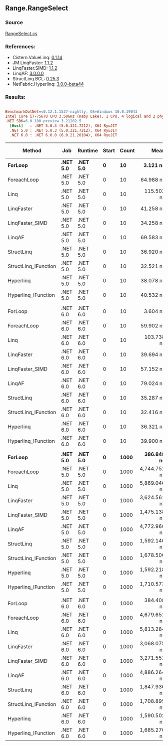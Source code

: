 ﻿## Range.RangeSelect

### Source
[RangeSelect.cs](../LinqBenchmarks/Range/RangeSelect.cs)

### References:
- Cistern.ValueLinq: [0.1.14](https://www.nuget.org/packages/Cistern.ValueLinq/0.1.14)
- JM.LinqFaster: [1.1.2](https://www.nuget.org/packages/JM.LinqFaster/1.1.2)
- LinqFaster.SIMD: [1.1.2](https://www.nuget.org/packages/LinqFaster.SIMD/1.0.3)
- LinqAF: [3.0.0.0](https://www.nuget.org/packages/LinqAF/3.0.0.0)
- StructLinq.BCL: [0.25.3](https://www.nuget.org/packages/StructLinq.BCL/0.25.3)
- NetFabric.Hyperlinq: [3.0.0-beta44](https://www.nuget.org/packages/NetFabric.Hyperlinq/3.0.0-beta44)

### Results:
``` ini

BenchmarkDotNet=v0.12.1.1527-nightly, OS=Windows 10.0.19043
Intel Core i7-7567U CPU 3.50GHz (Kaby Lake), 1 CPU, 4 logical and 2 physical cores
.NET SDK=6.0.100-preview.3.21202.5
  [Host]   : .NET 5.0.3 (5.0.321.7212), X64 RyuJIT
  .NET 5.0 : .NET 5.0.3 (5.0.321.7212), X64 RyuJIT
  .NET 6.0 : .NET 6.0.0 (6.0.21.20104), X64 RyuJIT


```
|               Method |      Job |  Runtime | Start | Count |         Mean |      Error |     StdDev |       Median | Ratio | RatioSD |  Gen 0 | Gen 1 | Gen 2 | Allocated |
|--------------------- |--------- |--------- |------ |------ |-------------:|-----------:|-----------:|-------------:|------:|--------:|-------:|------:|------:|----------:|
|              **ForLoop** | **.NET 5.0** | **.NET 5.0** |     **0** |    **10** |     **3.121 ns** |  **0.0200 ns** |  **0.0178 ns** |     **3.121 ns** |  **1.00** |    **0.00** |      **-** |     **-** |     **-** |         **-** |
|          ForeachLoop | .NET 5.0 | .NET 5.0 |     0 |    10 |    64.988 ns |  0.6366 ns |  0.5955 ns |    64.822 ns | 20.82 |    0.21 | 0.0267 |     - |     - |      56 B |
|                 Linq | .NET 5.0 | .NET 5.0 |     0 |    10 |   115.502 ns |  2.3414 ns |  3.6453 ns |   117.346 ns | 35.89 |    0.85 | 0.0421 |     - |     - |      88 B |
|           LinqFaster | .NET 5.0 | .NET 5.0 |     0 |    10 |    41.258 ns |  0.2649 ns |  0.2348 ns |    41.152 ns | 13.22 |    0.13 | 0.0612 |     - |     - |     128 B |
|      LinqFaster_SIMD | .NET 5.0 | .NET 5.0 |     0 |    10 |    34.258 ns |  0.2255 ns |  0.1883 ns |    34.267 ns | 10.98 |    0.06 | 0.0612 |     - |     - |     128 B |
|               LinqAF | .NET 5.0 | .NET 5.0 |     0 |    10 |    69.583 ns |  0.4749 ns |  0.4210 ns |    69.516 ns | 22.29 |    0.20 |      - |     - |     - |         - |
|           StructLinq | .NET 5.0 | .NET 5.0 |     0 |    10 |    36.920 ns |  0.7485 ns |  1.0971 ns |    36.317 ns | 12.05 |    0.40 | 0.0114 |     - |     - |      24 B |
| StructLinq_IFunction | .NET 5.0 | .NET 5.0 |     0 |    10 |    32.521 ns |  0.0664 ns |  0.0555 ns |    32.510 ns | 10.42 |    0.06 |      - |     - |     - |         - |
|            Hyperlinq | .NET 5.0 | .NET 5.0 |     0 |    10 |    38.078 ns |  0.1013 ns |  0.0846 ns |    38.105 ns | 12.20 |    0.07 |      - |     - |     - |         - |
|  Hyperlinq_IFunction | .NET 5.0 | .NET 5.0 |     0 |    10 |    40.532 ns |  0.1098 ns |  0.1027 ns |    40.547 ns | 12.99 |    0.09 |      - |     - |     - |         - |
|                      |          |          |       |       |              |            |            |              |       |         |        |       |       |           |
|              ForLoop | .NET 6.0 | .NET 6.0 |     0 |    10 |     3.604 ns |  0.0171 ns |  0.0160 ns |     3.597 ns |  1.00 |    0.00 |      - |     - |     - |         - |
|          ForeachLoop | .NET 6.0 | .NET 6.0 |     0 |    10 |    59.902 ns |  0.3232 ns |  0.3970 ns |    59.823 ns | 16.64 |    0.17 | 0.0267 |     - |     - |      56 B |
|                 Linq | .NET 6.0 | .NET 6.0 |     0 |    10 |   103.738 ns |  0.5411 ns |  0.4796 ns |   103.708 ns | 28.80 |    0.20 | 0.0421 |     - |     - |      88 B |
|           LinqFaster | .NET 6.0 | .NET 6.0 |     0 |    10 |    39.694 ns |  0.1332 ns |  0.1040 ns |    39.719 ns | 11.03 |    0.06 | 0.0612 |     - |     - |     128 B |
|      LinqFaster_SIMD | .NET 6.0 | .NET 6.0 |     0 |    10 |    57.152 ns |  0.3570 ns |  0.2981 ns |    57.123 ns | 15.87 |    0.10 | 0.0612 |     - |     - |     128 B |
|               LinqAF | .NET 6.0 | .NET 6.0 |     0 |    10 |    79.024 ns |  0.2631 ns |  0.2333 ns |    78.987 ns | 21.94 |    0.13 |      - |     - |     - |         - |
|           StructLinq | .NET 6.0 | .NET 6.0 |     0 |    10 |    35.287 ns |  0.1688 ns |  0.1497 ns |    35.293 ns |  9.80 |    0.05 | 0.0114 |     - |     - |      24 B |
| StructLinq_IFunction | .NET 6.0 | .NET 6.0 |     0 |    10 |    32.416 ns |  0.0968 ns |  0.0808 ns |    32.427 ns |  9.00 |    0.04 |      - |     - |     - |         - |
|            Hyperlinq | .NET 6.0 | .NET 6.0 |     0 |    10 |    36.321 ns |  0.1803 ns |  0.1505 ns |    36.328 ns | 10.09 |    0.05 |      - |     - |     - |         - |
|  Hyperlinq_IFunction | .NET 6.0 | .NET 6.0 |     0 |    10 |    39.900 ns |  0.3614 ns |  0.3381 ns |    40.038 ns | 11.07 |    0.12 |      - |     - |     - |         - |
|                      |          |          |       |       |              |            |            |              |       |         |        |       |       |           |
|              **ForLoop** | **.NET 5.0** | **.NET 5.0** |     **0** |  **1000** |   **386.848 ns** |  **0.8183 ns** |  **0.7254 ns** |   **387.128 ns** |  **1.00** |    **0.00** |      **-** |     **-** |     **-** |         **-** |
|          ForeachLoop | .NET 5.0 | .NET 5.0 |     0 |  1000 | 4,744.751 ns | 19.4633 ns | 18.2060 ns | 4,746.503 ns | 12.27 |    0.05 | 0.0229 |     - |     - |      56 B |
|                 Linq | .NET 5.0 | .NET 5.0 |     0 |  1000 | 5,869.046 ns | 19.4037 ns | 18.1502 ns | 5,868.202 ns | 15.17 |    0.05 | 0.0381 |     - |     - |      88 B |
|           LinqFaster | .NET 5.0 | .NET 5.0 |     0 |  1000 | 3,624.561 ns | 13.2367 ns | 11.7340 ns | 3,626.375 ns |  9.37 |    0.03 | 3.8452 |     - |     - |   8,048 B |
|      LinqFaster_SIMD | .NET 5.0 | .NET 5.0 |     0 |  1000 | 1,475.138 ns | 29.4647 ns | 85.0123 ns | 1,435.832 ns |  3.73 |    0.09 | 3.8452 |     - |     - |   8,048 B |
|               LinqAF | .NET 5.0 | .NET 5.0 |     0 |  1000 | 4,772.960 ns | 31.1030 ns | 47.4976 ns | 4,761.828 ns | 12.32 |    0.07 |      - |     - |     - |         - |
|           StructLinq | .NET 5.0 | .NET 5.0 |     0 |  1000 | 1,592.140 ns |  5.8291 ns |  5.1673 ns | 1,590.479 ns |  4.12 |    0.01 | 0.0114 |     - |     - |      24 B |
| StructLinq_IFunction | .NET 5.0 | .NET 5.0 |     0 |  1000 | 1,678.500 ns |  3.6170 ns |  3.3833 ns | 1,677.884 ns |  4.34 |    0.01 |      - |     - |     - |         - |
|            Hyperlinq | .NET 5.0 | .NET 5.0 |     0 |  1000 | 1,592.218 ns |  5.1499 ns |  4.3004 ns | 1,591.798 ns |  4.12 |    0.02 |      - |     - |     - |         - |
|  Hyperlinq_IFunction | .NET 5.0 | .NET 5.0 |     0 |  1000 | 1,710.573 ns | 15.3767 ns | 14.3833 ns | 1,717.138 ns |  4.43 |    0.03 |      - |     - |     - |         - |
|                      |          |          |       |       |              |            |            |              |       |         |        |       |       |           |
|              ForLoop | .NET 6.0 | .NET 6.0 |     0 |  1000 |   384.408 ns |  1.1621 ns |  1.0302 ns |   384.434 ns |  1.00 |    0.00 |      - |     - |     - |         - |
|          ForeachLoop | .NET 6.0 | .NET 6.0 |     0 |  1000 | 4,679.651 ns | 37.4059 ns | 34.9895 ns | 4,670.096 ns | 12.17 |    0.11 | 0.0229 |     - |     - |      56 B |
|                 Linq | .NET 6.0 | .NET 6.0 |     0 |  1000 | 5,813.284 ns | 31.1974 ns | 27.6557 ns | 5,811.860 ns | 15.12 |    0.08 | 0.0381 |     - |     - |      88 B |
|           LinqFaster | .NET 6.0 | .NET 6.0 |     0 |  1000 | 3,068.075 ns | 40.6218 ns | 37.9976 ns | 3,066.700 ns |  7.97 |    0.10 | 3.8452 |     - |     - |   8,048 B |
|      LinqFaster_SIMD | .NET 6.0 | .NET 6.0 |     0 |  1000 | 3,271.551 ns | 17.1792 ns | 16.0694 ns | 3,273.864 ns |  8.51 |    0.05 | 3.8452 |     - |     - |   8,048 B |
|               LinqAF | .NET 6.0 | .NET 6.0 |     0 |  1000 | 4,886.264 ns | 16.0593 ns | 15.0219 ns | 4,891.221 ns | 12.71 |    0.06 |      - |     - |     - |         - |
|           StructLinq | .NET 6.0 | .NET 6.0 |     0 |  1000 | 1,847.936 ns |  5.1449 ns |  4.5608 ns | 1,847.204 ns |  4.81 |    0.02 | 0.0114 |     - |     - |      24 B |
| StructLinq_IFunction | .NET 6.0 | .NET 6.0 |     0 |  1000 | 1,708.895 ns |  3.6139 ns |  3.2037 ns | 1,708.806 ns |  4.45 |    0.01 |      - |     - |     - |         - |
|            Hyperlinq | .NET 6.0 | .NET 6.0 |     0 |  1000 | 1,590.502 ns |  4.5464 ns |  3.7965 ns | 1,589.548 ns |  4.14 |    0.02 |      - |     - |     - |         - |
|  Hyperlinq_IFunction | .NET 6.0 | .NET 6.0 |     0 |  1000 | 1,685.270 ns |  3.1331 ns |  2.9307 ns | 1,685.194 ns |  4.38 |    0.02 |      - |     - |     - |         - |
